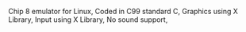 Chip 8 emulator for Linux,
Coded in C99 standard C,
Graphics using X Library,
Input using X Library,
No sound support,